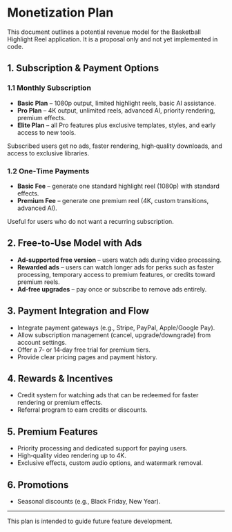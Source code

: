 # Monetization Plan

This document outlines a potential revenue model for the Basketball Highlight Reel application. It is a proposal only and not yet implemented in code.

## 1. Subscription & Payment Options
### 1.1 Monthly Subscription
- **Basic Plan** – 1080p output, limited highlight reels, basic AI assistance.
- **Pro Plan** – 4K output, unlimited reels, advanced AI, priority rendering, premium effects.
- **Elite Plan** – all Pro features plus exclusive templates, styles, and early access to new tools.

Subscribed users get no ads, faster rendering, high‑quality downloads, and access to exclusive libraries.

### 1.2 One‑Time Payments
- **Basic Fee** – generate one standard highlight reel (1080p) with standard effects.
- **Premium Fee** – generate one premium reel (4K, custom transitions, advanced AI).

Useful for users who do not want a recurring subscription.

## 2. Free‑to‑Use Model with Ads
- **Ad‑supported free version** – users watch ads during video processing.
- **Rewarded ads** – users can watch longer ads for perks such as faster processing, temporary access to premium features, or credits toward premium reels.
- **Ad‑free upgrades** – pay once or subscribe to remove ads entirely.

## 3. Payment Integration and Flow
- Integrate payment gateways (e.g., Stripe, PayPal, Apple/Google Pay).
- Allow subscription management (cancel, upgrade/downgrade) from account settings.
- Offer a 7‑ or 14‑day free trial for premium tiers.
- Provide clear pricing pages and payment history.

## 4. Rewards & Incentives
- Credit system for watching ads that can be redeemed for faster rendering or premium effects.
- Referral program to earn credits or discounts.

## 5. Premium Features
- Priority processing and dedicated support for paying users.
- High‑quality video rendering up to 4K.
- Exclusive effects, custom audio options, and watermark removal.

## 6. Promotions
- Seasonal discounts (e.g., Black Friday, New Year).

---
This plan is intended to guide future feature development.
